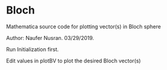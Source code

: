 # Bloch

Mathematica source code for plotting vector(s) in Bloch sphere

Author: Naufer Nusran.  03/29/2019. 

Run Initialization first. 

Edit values in plotBV to plot the desired Bloch vector(s) 
